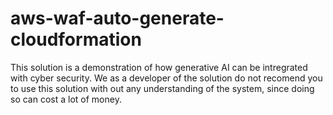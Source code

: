 # aws-waf-auto-generate-cloudformation
  This solution is a demonstration of how generative AI can be intregrated with cyber security. We as a developer of the solution do not recomend you to use this solution with out any understanding of the system, since doing so can cost a lot of money. 
